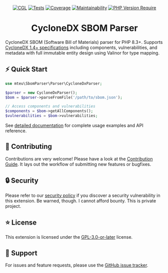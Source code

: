 <div align="center">

[![CGL](https://github.com/mteu/sbom-parser/actions/workflows/cgl.yaml/badge.svg)](https://github.com/mteu/sbom-parser/actions/workflows/cgl.yaml)
[![Tests](https://github.com/mteu/sbom-parser/actions/workflows/tests.yaml/badge.svg?branch=main)](https://github.com/mteu/sbom-parser/actions/workflows/tests.yaml)
[![Coverage](https://coveralls.io/repos/github/mteu/sbom-parser/badge.svg?branch=main)](https://coveralls.io/github/mteu/sbom-parser?branch=main)
[![Maintainability](https://qlty.sh/gh/mteu/projects/sbom-parser/maintainability.svg)](https://qlty.sh/gh/mteu/projects/sbom-parser)
[![PHP Version Require](https://poser.pugx.org/mteu/sbom-parser/require/php)](https://packagist.org/packages/mteu/sbom-parser)

# CycloneDX SBOM Parser
</div>

CycloneDX SBOM (Software Bill of Materials) parser for PHP 8.3+. Supports [CycloneDX 1.4+ specifications](https://github.com/CycloneDX/specification) including components, vulnerabilities, and metadata with full immutable entity design using Valinor for type mapping.

## ⚡️ Quick Start
```php
use mteu\SbomParser\Parser\CycloneDxParser;

$parser = new CycloneDxParser();
$bom = $parser->parseFromFile('/path/to/sbom.json');

// Access components and vulnerabilities
$components = $bom->getAllComponents();
$vulnerabilities = $bom->vulnerabilities;
```

See [detailed documentation](docs/cyclonedx-parser.md) for complete usage examples and API reference.

## 🤝 Contributing
Contributions are very welcome! Please have a look at the [Contribution Guide](CONTRIBUTING.md). It lays out the
workflow of submitting new features or bugfixes.

## 🔒 Security
Please refer to our [security policy](SECURITY.md) if you discover a security vulnerability in
this extension. Be warned, though. I cannot afford bounty. This is private project.

## ⭐ License
This extension is licensed under the [GPL-3.0-or-later](LICENSE) license.

## 💬 Support
For issues and feature requests, please use the [GitHub issue tracker](https://github.com/mteu/sbom-parser/issues).
